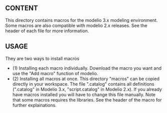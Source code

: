 CONTENT
-------
This directory contains macros for the modelio 3.x modeling environment. 
Some macros are also compatible with modelio 2.x releases.
See the header of each file for more information.

USAGE
-----
They are two ways to install macros
* (1) Installing each macro individually. Download the macro you want and use the "Add macro"
function of modelio. 
* (2) Installing all macros at once. This directory "macros" can be copied directly in your workspace. 
The file ".catalog" contains all definitions (".catalog" in Modelio 3.x, "script.catalog" in Modelio 2.x).
If you already have macros installed you will have to change this file manually.
Note that some macros requires the libraries. See the header of the macro for further explainations. 